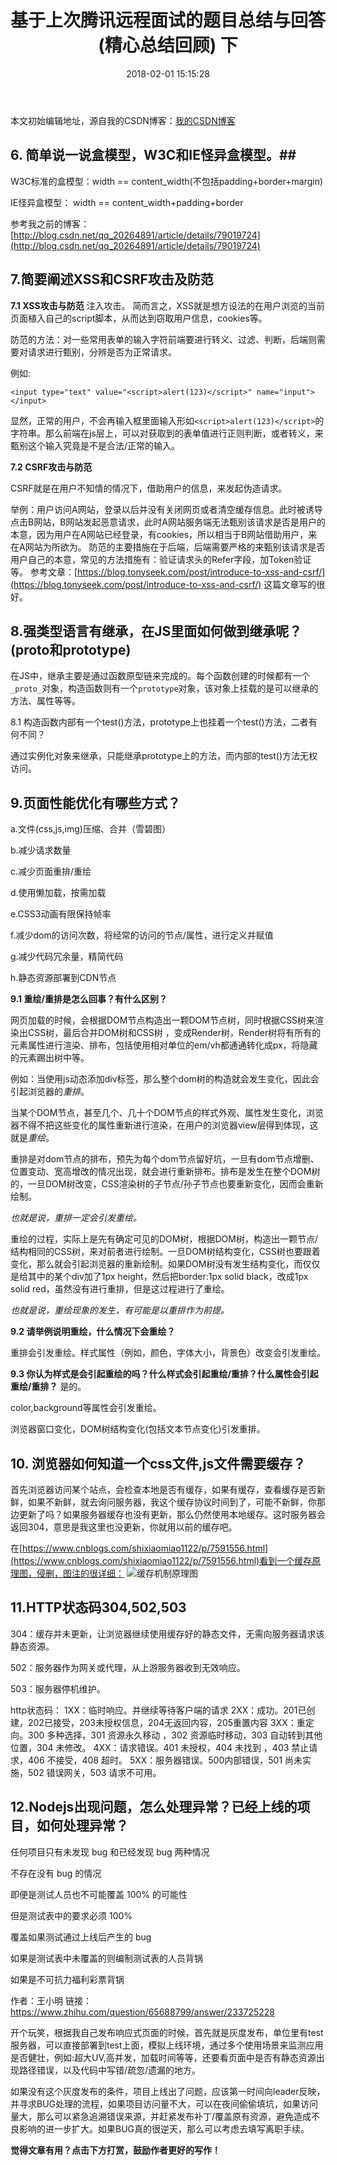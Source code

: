 ﻿---
title:  基于上次腾讯远程面试的题目总结与回答(精心总结回顾) 下
date:   2018-02-01 15:15:28
tags: [重绘,冲排,javascript,原理,腾讯面试]
reward: true #是否开启打赏功能
comment: true #是否开启评论功能
---












本文初始编辑地址，源自我的CSDN博客：[我的CSDN博客]()



## 6. 简单说一说盒模型，W3C和IE怪异盒模型。##

W3C标准的盒模型：width ==  content_width(不包括padding+border+margin)

IE怪异盒模型： width  == content_width+padding+border

参考我之前的博客：[http://blog.csdn.net/qq_20264891/article/details/79019724](http://blog.csdn.net/qq_20264891/article/details/79019724)

## 7.简要阐述XSS和CSRF攻击及防范 ##

**7.1 XSS攻击与防范**
注入攻击。
简而言之，XSS就是想方设法的在用户浏览的当前页面植入自己的script脚本，从而达到窃取用户信息，cookies等。

防范的方法：对一些常用表单的输入字符前端要进行转义、过滤、判断，后端则需要对请求进行甄别，分辨是否为正常请求。

例如: 

```
<input type="text" value="<script>alert(123)</script>" name="input"></input>
```
显然，正常的用户，不会再输入框里面输入形如`<script>alert(123)</script>`的字符串。那么前端在js层上，可以对获取到的表单值进行正则判断，或者转义，来甄别这个输入究竟是不是合法/正常的输入。

**7.2 CSRF攻击与防范**

CSRF就是在用户不知情的情况下，借助用户的信息，来发起伪造请求。

举例：用户访问A网站，登录以后并没有关闭网页或者清空缓存信息。此时被诱导点击B网站，B网站发起恶意请求，此时A网站服务端无法甄别该请求是否是用户的本意，因为用户在A网站已经登录，有cookies，所以相当于B网站借助用户，来在A网站为所欲为。
防范的主要措施在于后端，后端需要严格的来甄别该请求是否用户自己的本意，常见的方法措施有：验证请求头的Refer字段，加Token验证等。
参考文章：[https://blog.tonyseek.com/post/introduce-to-xss-and-csrf/](https://blog.tonyseek.com/post/introduce-to-xss-and-csrf/)
这篇文章写的很好。

## 8.强类型语言有继承，在JS里面如何做到继承呢？(proto和prototype) ##

在JS中，继承主要是通过函数原型链来完成的。每个函数创建的时候都有一个`_proto_`对象，构造函数则有一个`prototype`对象，该对象上挂载的是可以继承的方法、属性等等。

8.1 构造函数内部有一个test()方法，prototype上也挂着一个test()方法，二者有何不同？

通过实例化对象来继承，只能继承prototype上的方法，而内部的test()方法无权访问。
## 9.页面性能优化有哪些方式？ ##
a.文件(css,js,img)压缩、合并（雪碧图）

b.减少请求数量

c.减少页面重排/重绘

d.使用懒加载，按需加载

e.CSS3动画有限保持帧率

f.减少dom的访问次数，将经常的访问的节点/属性，进行定义并赋值

g.减少代码冗余量，精简代码

h.静态资源部署到CDN节点

**9.1 重绘/重排是怎么回事？有什么区别？**

网页加载的时候，会根据DOM节点构造出一颗DOM节点树，同时根据CSS树来渲染出CSS树，最后合并DOM树和CSS树 ，变成Render树，Render树将有所有的元素属性进行渲染、排布，包括使用相对单位的em/vh都通通转化成px，将隐藏的元素踢出树中等。

例如：当使用js动态添加div标签，那么整个dom树的构造就会发生变化，因此会引起浏览器的*重排*。

当某个DOM节点，甚至几个、几十个DOM节点的样式外观、属性发生变化，浏览器不得不把这些变化的属性重新进行渲染，在用户的浏览器view层得到体现，这就是*重绘*。

重排是对dom节点的排布，预先为每个dom节点留好坑，一旦有dom节点增删、位置变动、宽高增改的情况出现，就会进行重新排布。排布是发生在整个DOM树的，一旦DOM树改变，CSS渲染树的子节点/孙子节点也要重新变化，因而会重新绘制。

*也就是说，重排一定会引发重绘。*


重绘的过程，实际上是先有确定可见的DOM树，根据DOM树，构造出一颗节点/结构相同的CSS树，来对前者进行绘制。一旦DOM树结构变化，CSS树也要跟着变化，那么就会引起浏览器的重新绘制。如果DOM树没有发生结构变化，而仅仅是给其中的某个div加了1px height，然后把border:1px solid black，改成1px solid red，虽然没有进行重排，但是这过程进行了重绘。

*也就是说，重绘现象的发生，有可能是以重排作为前提。*

**9.2 请举例说明重绘，什么情况下会重绘？**

重排会引发重绘。样式属性（例如，颜色，字体大小，背景色）改变会引发重绘。

**9.3  你认为样式是会引起重绘的吗？什么样式会引起重绘/重排？什么属性会引起重绘/重排？**
是的。

color,background等属性会引发重绘。

浏览器窗口变化，DOM树结构变化(包括文本节点变化)引发重排。


## 10. 浏览器如何知道一个css文件,js文件需要缓存？ ##

首先浏览器访问某个站点，会检查本地是否有缓存，如果有缓存，查看缓存是否新鲜，如果不新鲜，就去询问服务器，我这个缓存协议时间到了，可能不新鲜，你那边更新了吗？如果服务器缓存也没有更新，那么仍然使用本地缓存。这时服务器会返回304，意思是我这里也没更新，你就用以前的缓存吧。

在[https://www.cnblogs.com/shixiaomiao1122/p/7591556.html](https://www.cnblogs.com/shixiaomiao1122/p/7591556.html)看到一个缓存原理图，侵删，图注的很详细：
![缓存机制原理图](http://img.blog.csdn.net/20180201144623611?watermark/2/text/aHR0cDovL2Jsb2cuY3Nkbi5uZXQvcXFfMjAyNjQ4OTE=/font/5a6L5L2T/fontsize/400/fill/I0JBQkFCMA==/dissolve/70/gravity/SouthEast)

## 11.HTTP状态码304,502,503 ##
304：缓存并未更新，让浏览器继续使用缓存好的静态文件，无需向服务器请求该静态资源。

502：服务器作为网关或代理，从上游服务器收到无效响应。

503：服务器停机维护。

http状态码：
1XX：临时响应。并继续等待客户端的请求
2XX：成功。201已创建，202已接受，203未授权信息，204无返回内容，205重置内容
3XX：重定向。300 多种选择，301 资源永久移动 ，302 资源临时移动，303 自动转到其他位置，304 未修改。
4XX：请求错误。401 未授权，404 未找到 ，403 禁止请求，406 不接受，408 超时。
5XX：服务器错误。500内部错误，501 尚未实施，502 错误网关，503 请求不可用。

## 12.Nodejs出现问题，怎么处理异常？已经上线的项目，如何处理异常？ ##

任何项目只有未发现 bug 和已经发现 bug 两种情况

不存在没有 bug 的情况

即便是测试人员也不可能覆盖 100% 的可能性

但是测试表中的要求必须 100%

 覆盖如果测试通过上线后产生的 bug 
 

如果是测试表中未覆盖的则编制测试表的人员背锅

如果是不可抗力福利彩票背锅

作者：王小明
链接：https://www.zhihu.com/question/65688799/answer/233725228

开个玩笑，根据我自己发布响应式页面的时候，首先就是灰度发布，单位里有test服务器，可以直接部署到test上面，模拟上线环境，通过多个使用场景来监测应用是否健壮，例如:超大UV,高并发，加载时间等等，还要看页面中是否有静态资源出现路径错误，以及代码中写错/疏忽/遗漏的地方。

如果没有这个灰度发布的条件，项目上线出了问题，应该第一时间向leader反映，并寻求BUG处理的流程，如果项目访问量不大，可以在夜间偷偷填坑，如果访问量大，那么可以紧急追溯错误来源，并赶紧发布补丁/覆盖原有资源，避免造成不良影响的进一步扩大。如果BUG真的很逆天，那么可以考虑去填写离职手续。








<script type="text/javascript">

if(window.prompt('请输入密码')==password){

alert('password success')

}else{
alert('password error');window.history.back(-1);
}          
</script>


<b>觉得文章有用？点击下方打赏，鼓励作者更好的写作！</b>
